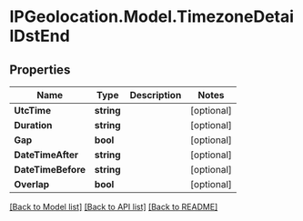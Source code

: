 # IPGeolocation.Model.TimezoneDetailDstEnd

## Properties

Name | Type | Description | Notes
------------ | ------------- | ------------- | -------------
**UtcTime** | **string** |  | [optional] 
**Duration** | **string** |  | [optional] 
**Gap** | **bool** |  | [optional] 
**DateTimeAfter** | **string** |  | [optional] 
**DateTimeBefore** | **string** |  | [optional] 
**Overlap** | **bool** |  | [optional] 

[[Back to Model list]](../../README.md#documentation-for-models) [[Back to API list]](../../README.md#documentation-for-api-endpoints) [[Back to README]](../../README.md)

